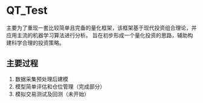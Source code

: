 # QT_Test
主要为了重现一套比较简单且完备的量化框架，该框架基于现代投资组合理论，并应用主流的机器学习算法进行分析。
旨在初步形成一个量化投资的思路，辅助构建科学合理的投资策略。

## 主要过程
1. 数据采集预处理后建模
2. 模型简单评估和仓位管理（完成部分）
3. 模拟交易测试及回测（未开始）
